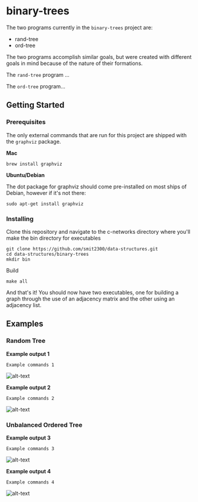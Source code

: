 # binary-trees

The two programs currently in the `binary-trees` project are:
 * rand-tree
 * ord-tree

The two programs accomplish similar goals, but were created with different goals in mind because of the nature of their formations.

The `rand-tree` program ...

The `ord-tree` program...

## Getting Started

### Prerequisites
The only external commands that are run for this project are shipped with the `graphviz` package.

**Mac**
```
brew install graphviz
```

**Ubuntu/Debian**

The dot package for graphviz should come pre-installed on most ships of Debian, however if it's not there:
```
sudo apt-get install graphviz
```

### Installing
Clone this repository and navigate to the c-networks directory where you'll make the bin directory for executables
```
git clone https://github.com/smit2300/data-structures.git
cd data-structures/binary-trees
mkdir bin
```

Build
```
make all
```

And that's it! You should now have two executables, one for building a graph through the use of an adjacency matrix and the other using an adjacency list.

## Examples

### Random Tree
**Example output 1**
```
Example commands 1
```
![alt-text](graphviz/)

**Example output 2**
```
Example commands 2
```
![alt-text](graphviz/)

### Unbalanced Ordered Tree
**Example output 3**
```
Example commands 3
```
![alt-text](graphviz/)

**Example output 4**
```
Example commands 4
```
![alt-text](graphviz/)
